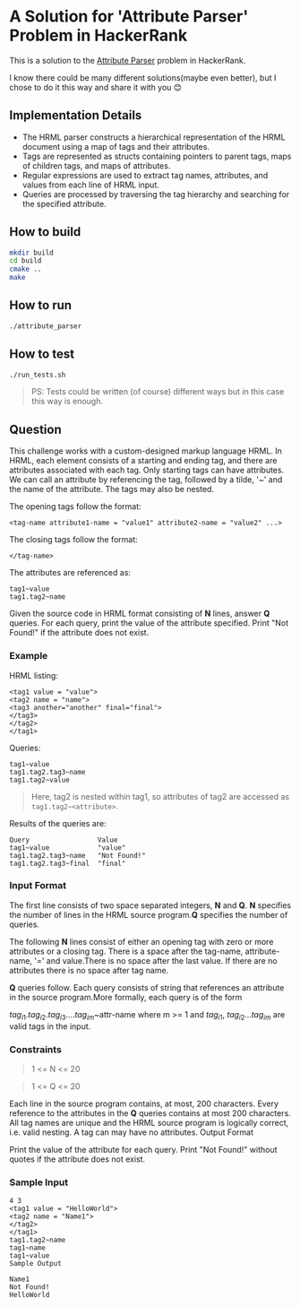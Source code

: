 # A Solution for 'Attribute Parser' Problem in HackerRank

This is a solution to the [Attribute Parser](https://www.hackerrank.com/challenges/attribute-parser) problem in HackerRank. 

I know there could be many different solutions(maybe even better), but I chose to do it this way and share it with you 😊

## Implementation Details

- The HRML parser constructs a hierarchical representation of the HRML document using a map of tags and their attributes.
- Tags are represented as structs containing pointers to parent tags, maps of children tags, and maps of attributes.
- Regular expressions are used to extract tag names, attributes, and values from each line of HRML input.
- Queries are processed by traversing the tag hierarchy and searching for the specified attribute.



## How to build
```bash
mkdir build
cd build
cmake ..
make
```
## How to run

```bash
./attribute_parser
``` 

## How to test
```bash
./run_tests.sh
```

> PS: Tests could be written (of course) different ways but in this case this way is enough.

## Question
This challenge works with a custom-designed markup language HRML. In HRML, each element consists of a starting and ending tag, and there are attributes associated with each tag. Only starting tags can have attributes. We can call an attribute by referencing the tag, followed by a tilde, '~' and the name of the attribute. The tags may also be nested.

The opening tags follow the format:

`<tag-name attribute1-name = "value1" attribute2-name = "value2" ...>`

The closing tags follow the format:

`</tag-name>`

The attributes are referenced as:

```
tag1~value  
tag1.tag2~name
```

Given the source code in HRML format consisting of **N** lines, answer **Q** queries. For each query, print the value of the attribute specified. Print "Not Found!" if the attribute does not exist.

### Example

HRML listing:
```
<tag1 value = "value">
<tag2 name = "name">
<tag3 another="another" final="final">
</tag3>
</tag2>
</tag1>
```
Queries:
```
tag1~value
tag1.tag2.tag3~name
tag1.tag2~value
```

> Here, tag2 is nested within tag1, so attributes of tag2 are accessed as `tag1.tag2~<attribute>`. 

Results of the queries are:

```
Query                 Value
tag1~value            "value"
tag1.tag2.tag3~name   "Not Found!"
tag1.tag2.tag3~final  "final"
```
### Input Format

The first line consists of two space separated integers, **N** and **Q**. **N** specifies the number of lines in the HRML source program.**Q** specifies the number of queries.

The following **N** lines consist of either an opening tag with zero or more attributes or a closing tag. There is a space after the tag-name, attribute-name, '=' and value.There is no space after the last value. If there are no attributes there is no space after tag name.

**Q** queries follow. Each query consists of string that references an attribute in the source program.More formally, each query is of the form 

$tag_{i1}$.$tag_{i2}$.$tag_{i3}$....$tag_{im}$~attr-name where m >= 1 and $tag_{i1}$, $tag_{i2}$...$tag_{im}$ are valid tags in the input.

### Constraints

> 1 <= N <= 20

> 1 <= Q <= 20


Each line in the source program contains, at most, 200 characters.
Every reference to the attributes in the **Q** queries contains at most 200 characters.
All tag names are unique and the HRML source program is logically correct, i.e. valid nesting.
A tag can may have no attributes.
Output Format

Print the value of the attribute for each query. Print "Not Found!" without quotes if the attribute does not exist.

### Sample Input

```
4 3
<tag1 value = "HelloWorld">
<tag2 name = "Name1">
</tag2>
</tag1>
tag1.tag2~name
tag1~name
tag1~value
Sample Output
```
```
Name1
Not Found!
HelloWorld
```